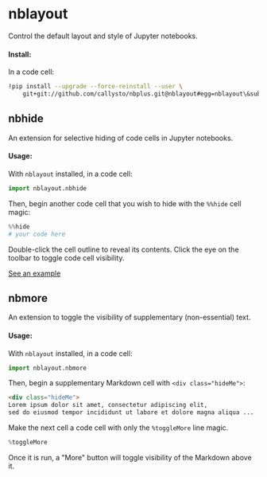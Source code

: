 # nblayout

Control the default layout and style of Jupyter notebooks.

#### Install:

In a code cell:

```bash
!pip install --upgrade --force-reinstall --user \
    git+git://github.com/callysto/nbplus.git@nblayout#egg=nblayout\&subdirectory=nblayout
```

## nbhide

An extension for selective hiding of code cells in Jupyter notebooks.

#### Usage:

With `nblayout` installed, in a code cell:

```python
import nblayout.nbhide
```

Then, begin another code cell that you wish to hide with the `%%hide` cell magic:

```python
%%hide
# your code here
```

Double-click the cell outline to reveal its contents. Click the eye on the toolbar to toggle code cell visibility.

[See an example](https://github.com/callysto/nbplus/blob/master/examples/nblayout.ipynb)

## nbmore
An extension to toggle the visibility of supplementary (non-essential) text.

#### Usage:

With `nblayout` installed, in a code cell:

```python
import nblayout.nbmore
```

Then, begin a supplementary Markdown cell with `<div class="hideMe">`:

```md
<div class="hideMe">
Lorem ipsum dolor sit amet, consectetur adipiscing elit,
sed do eiusmod tempor incididunt ut labore et dolore magna aliqua ...
```

Make the next cell a code cell with only the `%toggleMore` line magic.

```python
%toggleMore
```

Once it is run, a "More" button will toggle visibility of the Markdown above it.

